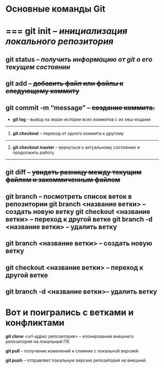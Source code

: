 # Основные команды Git
===
**git init** – *инициализация локального репозитория*
===
**git status** – ***получить информацию от git о его текущем состоянии***
---
**git add** – ~~добавить файл или файлы к следующему коммиту~~
---
**git commit -m “message”** – ~~создание коммита.~~
---
* **git log** – вывод на экран истории всех коммитов с их хеш-кодами
---
1. **git checkout** – переход от одного коммита к другому
---
2. **git checkout master** – вернуться к актуальному состоянию и продолжить работу
---
**git diff** – ~~увидеть разницу между текущим файлом и закоммиченным файлом~~
---
**git branch** – посмотреть список веток в репозитории
**git branch <название ветки>** – создать новую ветку
**git checkout <название ветки>** – переход к другой ветке
**git branch -d <название ветки>** – удалить ветку
---
**git branch <название ветки>** – создать новую ветку
---
**git checkout <название ветки>** – переход к другой ветке
---
**git branch -d <название ветки>**– удалить ветку
---
# Вот и поигрались с ветками и конфликтами

**git clone** <url-адрес репозитория> – клонирование внешнего репозитория на  локальный ПК

**git pull** – получение изменений и слияние с локальной версией

**git push** – отправляет локальную версию репозитория на внешний

